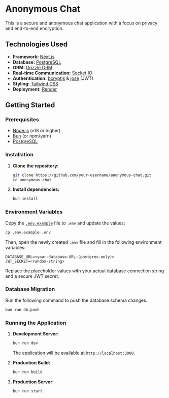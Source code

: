 # Anonymous Chat

This is a secure and anonymous chat application with a focus on privacy and end-to-end encryption.

## Technologies Used

*   **Framework:** [Next.js](https://nextjs.org/)
*   **Database:** [PostgreSQL](https://www.postgresql.org/)
*   **ORM:** [Drizzle ORM](https://orm.drizzle.team/)
*   **Real-time Communication:** [Socket.IO](https://socket.io/)
*   **Authentication:** [bcryptjs](https://www.npmjs.com/package/bcryptjs) & [jose](https://www.npmjs.com/package/jose) (JWT)
*   **Styling:** [Tailwind CSS](https://tailwindcss.com/)
*   **Deployment:** [Render](https://render.com/)

## Getting Started

### Prerequisites

*   [Node.js](https://nodejs.org/) (v18 or higher)
*   [Bun](https://bun.sh/) (or npm/yarn)
*   [PostgreSQL](https://www.postgresql.org/download/)

### Installation

1.  **Clone the repository:**

    ```bash
    git clone https://github.com/your-username/anonymous-chat.git
    cd anonymous-chat
    ```

2.  **Install dependencies:**

    ```bash
    bun install
    ```

### Environment Variables

Copy the [`.env.example`](.env.example) file to `.env` and update the values:

```bash
cp .env.example .env
```

Then, open the newly created `.env` file and fill in the following environment variables:

```
DATABASE_URL=<your-database-URL-(postgres-only)>
JWT_SECRET=<random-string>
```

Replace the placeholder values with your actual database connection string and a secure JWT secret.

### Database Migration

Run the following command to push the database schema changes:

```bash
bun run db:push
```

### Running the Application

1.  **Development Server:**

    ```bash
    bun run dev
    ```

    The application will be available at `http://localhost:3000`.

2.  **Production Build:**

    ```bash
    bun run build
    ```

3.  **Production Server:**

    ```bash
    bun run start
    ```
